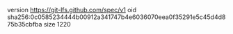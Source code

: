 version https://git-lfs.github.com/spec/v1
oid sha256:0c0585234444b00912a341747b4e6036070eea0f35291e5c45d4d875b35cbfba
size 1220
